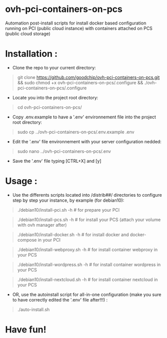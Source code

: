 # ovh-pci-containers-on-pcs
Automation post-install scripts for install docker based configuration running on PCI (public cloud instance) with containers attached on PCS (public cloud storage)


# Installation :
* Clone the repo to your current directory:
> git clone https://github.com/goodchip/ovh-pci-containers-on-pcs.git && sudo chmod +x ovh-pci-containers-on-pcs/.configure && ./ovh-pci-containers-on-pcs/.configure

* Locate you into the project root directory:
> cd ovh-pci-containers-on-pcs/

* Copy .env.example to have a '.env' environnement file into the project root directory:
> sudo cp ../ovh-pci-containers-on-pcs/.env.example .env

* Edit the '.env' file environnement with your server configuration nedded:
> sudo nano ../ovh-pci-containers-on-pcs/.env

* Save the '.env' file typing [CTRL+X] and [y]


# Usage :
* Use the differents scripts located into /distrib##/ directories to configure step by step your instance, by example (for debian10):

> ./debian10/install-pci.sh -h        # for prepare your PCI

> ./debian10/install-pcs.sh -h        # for install your PCS (attach your volume with ovh manager after)

> ./debian10/install-docker.sh -h     # for install docker and docker-compose in your PCI

> ./debian10/install-webproxy.sh -h   # for install container webproxy in your PCS

> ./debian10/install-wordpress.sh -h   # for install container wordpress in your PCS

> ./debian10/install-nextcloud.sh -h   # for install container nextcloud in your PCS

* OR, use the autoinstall script for all-in-one configuration (make you sure to have correctly edited the '.env' file after!!!) :
> ./auto-install.sh

# Have fun!
